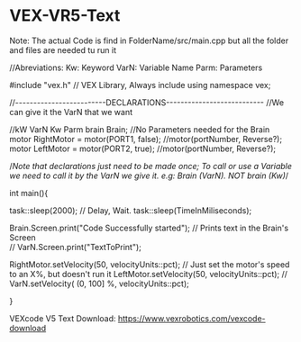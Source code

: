 # VEX-VR5-Text
Note: The actual Code is find in FolderName/src/main.cpp but all the folder and files are needed tu run it

//Abreviations:       Kw: Keyword    VarN: Variable Name     Parm: Parameters


#include "vex.h"         // VEX Library, Always include
using namespace vex;     


//-------------------------DECLARATIONS---------------------------
//We can give it the VarN that we want

//kW   VarN         Kw      Parm
brain Brain;                                //No Parameters needed for the Brain
motor RightMotor = motor(PORT1, false);     //motor(portNumber, Reverse?);
motor LeftMotor =  motor(PORT2, true);      //motor(portNumber, Reverse?);

/*Note that declarations just need to be made once; To call or use a Variable
we need to call it by the VarN we give it.   e.g: Brain (VarN). NOT brain (Kw)*/


int main(){


  task::sleep(2000);                                   //  Delay, Wait.    task::sleep(TimeInMiliseconds);

  Brain.Screen.print("Code Successfully started");     //  Prints text in the Brain's Screen   
                                                       //  VarN.Screen.print("TextToPrint");

  RightMotor.setVelocity(50, velocityUnits::pct);      //  Just set the motor's speed to an X%, but doesn't run it
   LeftMotor.setVelocity(50, velocityUnits::pct);      //  VarN.setVelocity( (0, 100] %, velocityUnits::pct);



}

VEXcode V5 Text Download:
https://www.vexrobotics.com/vexcode-download

